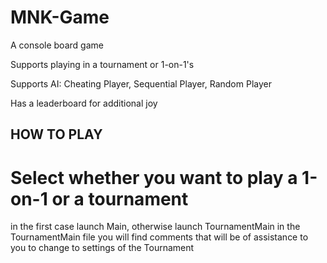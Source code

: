 # MNK-Game
A console board game

Supports playing in a tournament or 1-on-1's

Supports AI: Cheating Player, Sequential Player, Random Player 

Has a leaderboard for additional joy

## HOW TO PLAY
# Select whether you want to play a 1-on-1 or a tournament
in the first case launch Main, otherwise launch TournamentMain
in the TournamentMain file you will find comments that will be of assistance to you to change to settings of the Tournament 

